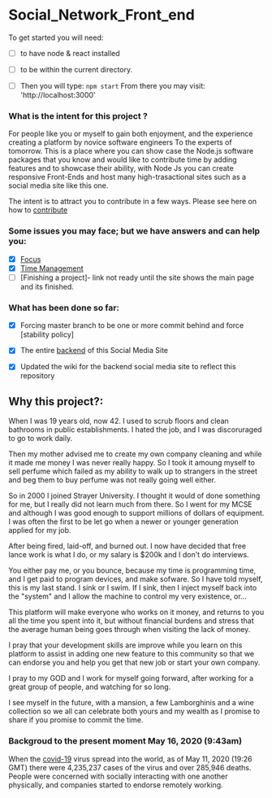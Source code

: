 # Social_Network_Front_end

To get started you will need:


- [ ] to have node & react installed
- [ ] to be within the current directory.
- [ ] Then you will type: `npm start` 
From there you may visit: 'http://localhost:3000' 


### What is the intent for this project ?

For people like you or myself to gain both enjoyment, and the experience creating a platform by novice software engineers To the experts of tomorrow.  This is a place where you can show case the Node.js software packages that you know and would like to contribute time by adding features and to showcase their ability, with Node Js you can create responsive Front-Ends and host many high-trasactional sites such as a social media site like this one.

The intent is to attract you to contribute in a few ways.  Please see here on how to [contribute](https://github.com/Hawaiideveloper/nodeJS_SocialMediaSite/blob/master/Maintainers_Contributors.md)

### Some issues you may face; but we have answers and can help you:
    
  - [x] [Focus](https://github.com/Hawaiideveloper/nodeJS_SocialMediaSite/issues/4)
  - [x] [Time Management](https://youtu.be/71PAn8DNsr4)
  - [ ] [Finishing a project]- link not ready until the site shows the main page and its finished.
  
### What has been done so far:

- [x] Forcing master branch to be one or more commit behind and force [stability policy] 

- [x] The entire [backend](https://github.com/Hawaiideveloper/) of this Social Media Site

- [x] Updated the wiki for the backend social media site to reflect this repository








## Why this project?:

When I was 19 years old, now 42.  I used to scrub floors and clean bathrooms in public establishments.  I hated the job, and I was discoruraged to go to work daily.

Then my mother advised me to create my own company cleaning and while it made me money I was never really happy.  So I took it amoung myself to sell perfume which failed as my ability to walk up to strangers in the street and beg them to buy perfume was not really going well either.

So in 2000 I joined Strayer University.  I thought it would of done something for me, but I really did not learn much from there.  So I went for my MCSE and although I was good enough to support millions of dollars of equipment.  I was often the first to be let go when a newer or younger generation applied for my job.

After being fired, laid-off, and burned out.  I now have decided that free lance work is what I do, or my salary is $200k and I don't do interviews.

You either pay me, or you bounce, because my time is programming time, and I get paid to program devices, and make sofware.  So I have told myself, this is my last stand.  I sink or I swim.  If I sink, then I inject myself back into the "system" and I allow the machine to control my very existence, or...

This platform will make everyone who works on it money, and returns to you all the time you spent into it, but without financial burdens and stress that the average human being goes through when visiting the lack of money.

I pray that your development skills are improve while you learn on this platform to assist in adding one new feature to this community so that we can endorse you and help you get that new job or start your own company.

I pray to my GOD and I work for myself going forward, after working for a great group of people, and watching for so long.  

I see myself in the future, with a mansion, a few Lamborghinis and a wine collection so we all can celebrate both yours and my wealth as I promise to share if you promise to commit the time.

### Backgroud to the present moment May 16, 2020 (9:43am)
When the [covid-19]() virus spread into the world, as of May 11, 2020 (19:26 GMT) there were 4,235,237 cases of the virus and over 285,946 deaths.  People were concerned with socially interacting with one another physically, and companies started to endorse remotely working.  